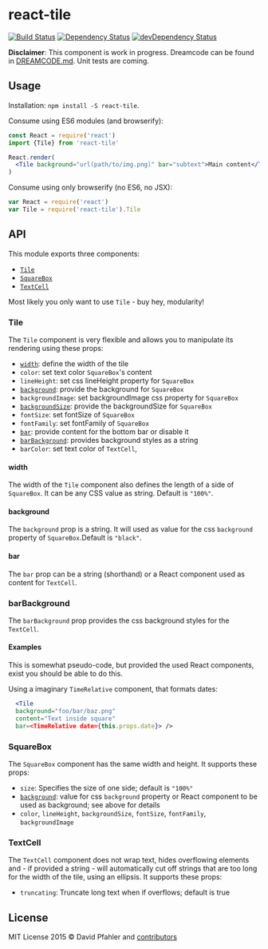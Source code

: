 # react-tile
[![Build Status](https://travis-ci.org/excellenteasy/react-component.svg?branch=master)](https://travis-ci.org/excellenteasy/react-component)
[![Dependency Status](https://david-dm.org/excellenteasy/react-component.svg)](https://david-dm.org/excellenteasy/react-component)
[![devDependency Status](https://david-dm.org/excellenteasy/react-component/dev-status.svg)](https://david-dm.org/excellenteasy/react-component#info=devDependencies)

**Disclaimer**: This component is work in progress. Dreamcode can be found in [DREAMCODE.md](DREAMCODE.md). Unit tests are coming.

## Usage
Installation: `npm install -S react-tile`.

Consume using ES6 modules (and browserify):

```jsx
const React = require('react')
import {Tile} from 'react-tile'

React.render(
  <Tile background="url(path/to/img.png)" bar="subtext">Main content</Tile>
)
```

Consume using only browserify (no ES6, no JSX):

```javascript
var React = require('react')
var Tile = require('react-tile').Tile
```

## API
This module exports three components:
* [`Tile`](#tile)
* [`SquareBox`](#squarebox)
* [`TextCell`](#textcell)

Most likely you only want to use `Tile` - buy hey, modularity!

### Tile
The `Tile` component is very flexible and allows you to manipulate its rendering using these props:
* [`width`](#width): define the width of the tile
* `color`: set text color `SquareBox`'s content
* `lineHeight`: set css lineHeight property for `SquareBox`
* [`background`](#background): provide the background for `SquareBox`
* `backgroundImage`: set backgroundImage css property for `SquareBox`
* [`backgroundSize`](#backgroundSize): provide the backgroundSize for `SquareBox`
* `fontSize`: set fontSize of `SquareBox`
* `fontFamily`: set fontFamily of `SquareBox`
* [`bar`](#bar): provide content for the bottom bar or disable it
* [`barBackground`](#barbackground): provides background styles as a string
* `barColor`: set text color of `TextCell`,

#### width
The width of the `Tile` component also defines the length of a side of `SquareBox`. It can be any CSS value as string. Default is `"100%"`.

#### background
The `background` prop is a string. It will used as value for the css `background` property of `SquareBox`.Default is `"black"`.

#### bar
The `bar` prop can be a string (shorthand) or a React component used as content for `TextCell`.

### barBackground
The `barBackground` prop provides the css background styles for the `TextCell`.

#### Examples
This is somewhat pseudo-code, but provided the used React components, exist you should be able to do this.

Using a imaginary `TimeRelative` component, that formats dates:
```jsx
  <Tile 
  background="foo/bar/baz.png"
  content="Text inside square" 
  bar=<TimeRelative date={this.props.date}> />
```

### SquareBox
The `SquareBox` component has the same width and height. It supports these props:
* `size`: Specifies the size of one side; default is `"100%"`
* [`background`](#background): value for css `background` property or React component to be used as background; see above for details
* `color`, `lineHeight`, `backgroundSize`, `fontSize`, `fontFamily`, `backgroundImage`

### TextCell
The `TextCell` component does not wrap text, hides overflowing elements and - if provided a string - will automatically cut off strings that are too long for the width of the tile, using an ellipsis. It supports these props:
* `truncating`: Truncate long text when if overflows; default is true

## License

MIT License 
2015 © David Pfahler and [contributors](https://github.com/excellenteasy/react-tile/graphs/contributors)

